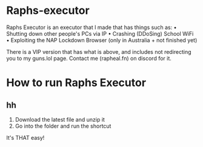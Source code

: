 # Raphs-executor
Raphs Executor is an executor that I made that has things such as:
• Shutting down other people's PCs via IP
• Crashing (DDoSing) School WiFi
• Exploiting the NAP Lockdown Browser (only in Australia + not finished yet)

There is a VIP version that has what is above, and includes not redirecting you to my guns.lol page. Contact me (rapheal.fn) on discord for it.

# How to run Raphs Executor

## hh

1. Download the latest file and unzip it
2. Go into the folder and run the shortcut

It's THAT easy!

